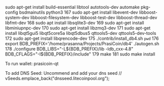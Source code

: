 sudo apt-get install build-essential libtool autotools-dev automake pkg-config bsdmainutils python3
  167  sudo apt-get install libevent-dev libboost-system-dev libboost-filesystem-dev libboost-test-dev libboost-thread-dev libfmt-dev
  168  sudo apt install libsqlite3-dev
  169  sudo apt-get install libminiupnpc-dev
  170  sudo apt-get install libzmq3-dev
  171  sudo apt-get install libqt5gui5 libqt5core5a libqt5dbus5 qttools5-dev qttools5-dev-tools
  172  sudo apt-get install libqrencode-dev
  175  ./contrib/install_db4.sh `pwd`
  176  export BDB_PREFIX='/home/prasanna/Projects/PrasiCoin/db4'
  ./autogen.sh 
  178  ./configure BDB_LIBS="-L${BDB_PREFIX}/lib -ldb_cxx-4.8" BDB_CFLAGS="-I${BDB_PREFIX}/include"
  179  make
  181  sudo make install

To run wallet:
prasicoin-qt

To add DNS Seed:
Uncommend and add your dns seed        // vSeeds.emplace_back("dnsseed.litecoinpool.org");
